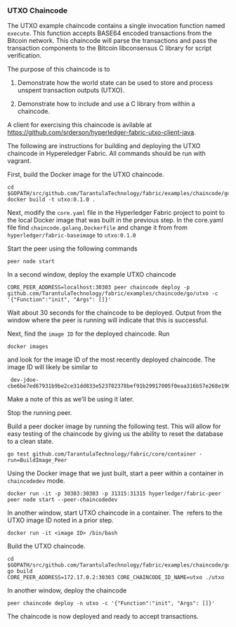 ### UTXO Chaincode

The UTXO example chaincode contains a single invocation function named `execute`. This function accepts BASE64 encoded transactions from the Bitcoin network. This chaincode will parse the transactions and pass the transaction components to the Bitcoin libconsensus C library for script verification.

The purpose of this chaincode is to

1. Demonstrate how the world state can be used to store and process unspent transaction outputs (UTXO).

2. Demonstrate how to include and use a C library from within a chaincode.

A client for exercising this chaincode is avilable at https://github.com/srderson/hyperledger-fabric-utxo-client-java.


The following are instructions for building and deploying the UTXO chaincode in Hypereledger Fabric. All commands should be run with vagrant.

First, build the Docker image for the UTXO chaincode.

```
cd $GOPATH/src/github.com/TarantulaTechnology/fabric/examples/chaincode/go/utxo/
docker build -t utxo:0.1.0 .
```

Next, modify the `core.yaml` file in the Hyperledger Fabric project to point to the local Docker image that was built in the previous step. In the core.yaml file find `chaincode.golang.Dockerfile` and change it from from `hyperledger/fabric-baseimage` to `utxo:0.1.0`

Start the peer using the following commands
```
peer node start
```

In a second window, deploy the example UTXO chaincode
```
CORE_PEER_ADDRESS=localhost:30303 peer chaincode deploy -p github.com/TarantulaTechnology/fabric/examples/chaincode/go/utxo -c '{"Function":"init", "Args": []}'
```
Wait about 30 seconds for the chaincode to be deployed. Output from the window where the peer is running will indicate that this is successful.

Next, find the `image ID` for the deployed chaincode. Run
```
docker images
```
and look for the image ID of the most recently deployed chaincode. The image ID will likely be similar to
```
 dev-jdoe-cbe6be7ed67931b9be2ce31dd833e523702378bef91b29917005f0eaa316b57e268e19696093d48b91076f1134cbf4b06afd78e6afd947133f43cb51bf40b0a4
 ```
 Make a note of this as we'll be using it later.

Stop the running peer.

Build a peer docker image by running the following test. This will allow for easy testing of the chaincode by giving us the ability to reset the database to a clean state.
```
go test github.com/TarantulaTechnology/fabric/core/container -run=BuildImage_Peer
```

Using the Docker image that we just built, start a peer within a container in `chaincodedev` mode.
```
docker run -it -p 30303:30303 -p 31315:31315 hyperledger/fabric-peer peer node start --peer-chaincodedev
```


In another window, start UTXO chaincode in a container. The <image ID> refers to the UTXO image ID noted in a prior step.
```
docker run -it <image ID> /bin/bash
```

Build the UTXO chaincode.
```
cd $GOPATH/src/github.com/TarantulaTechnology/fabric/examples/chaincode/go/utxo/
go build
CORE_PEER_ADDRESS=172.17.0.2:30303 CORE_CHAINCODE_ID_NAME=utxo ./utxo
```

In another window, deploy the chaincode
```
peer chaincode deploy -n utxo -c '{"Function":"init", "Args": []}'
```

The chaincode is now deployed and ready to accept transactions.

